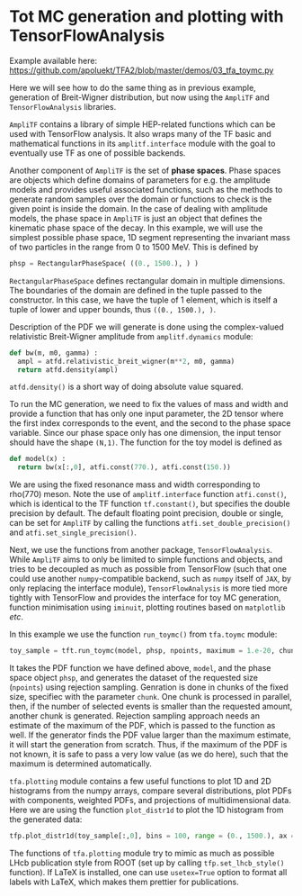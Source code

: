 # Tot MC generation and plotting with TensorFlowAnalysis

Example available here: https://github.com/apoluekt/TFA2/blob/master/demos/03_tfa_toymc.py

Here we will see how to do the same thing as in previous example, generation of Breit-Wigner distribution, but now using the `AmpliTF` and `TensorFlowAnalysis` libraries. 

`AmpliTF` contains a library of simple HEP-related functions which can be used with TensorFlow analysis. It also wraps many of the TF basic and mathematical functions in its `amplitf.interface` module with the goal to eventually use TF as one of possible backends. 

Another component of `AmpliTF` is the set of __phase spaces__. Phase spaces are objects which define domains of parameters for e.g. the amplitude models and provides useful associated functions, such as the methods to generate random samples over the domain or functions to check is the given point is inside the domain. In the case of dealing with amplitude models, the phase space in `AmpliTF` is just an object that defines the kinematic phase space of the decay. In this example, we will use the simplest possible phase space, 1D segment representing the invariant mass of two particles in the range from 0 to 1500 MeV. This is defined by 

```python
phsp = RectangularPhaseSpace( ((0., 1500.), ) )
```

`RectangularPhaseSpace` defines rectangular domain in multiple dimensions. The boundaries of the domain are defined in the tuple passed to the constructor. In this case, we have the tuple of 1 element, which is itself a tuple of lower and upper bounds, thus `((0., 1500.), )`. 

Description of the PDF we will generate is done using the complex-valued relativistic Breit-Wigner amplitude from `amplitf.dynamics` module: 
```python
def bw(m, m0, gamma) : 
  ampl = atfd.relativistic_breit_wigner(m**2, m0, gamma)
  return atfd.density(ampl)
```
`atfd.density()` is a short way of doing absolute value squared. 

To run the MC generation, we need to fix the values of mass and width and provide a function that has only one input parameter, the 2D tensor where the first index corresponds to the event, and the second to the phase space variable. Since our phase space only has one dimension, the input tensor should have the shape `(N,1)`. The function for the toy model is defined as 
```python
def model(x) : 
  return bw(x[:,0], atfi.const(770.), atfi.const(150.))
```
We are using the fixed resonance mass and width corresponding to rho(770) meson. Note the use of `amplitf.interface` function `atfi.const()`, which is identical to the TF function `tf.constant()`, but specifies the double precision by default. The default floating point precision, double or single, can be set for `AmpliTF` by calling the functions `atfi.set_double_precision()` and `atfi.set_single_precision()`. 

Next, we use the functions from another package, `TensorFlowAnalysis`. While `AmpliTF` aims to only be limited to simple functions and objects, and tries to be decoupled as much as possible from TensorFlow (such that one could use another `numpy`-compatible backend, such as `numpy` itself of `JAX`, by only replacing the interface module), `TensorFlowAnalysis` is more tied more tightly with TensorFlow and provides the interface for toy MC generation, function minimisation using `iminuit`, plotting routines based on `matplotlib` _etc_. 

In this example we use the function `run_toymc()` from `tfa.toymc` module: 
```python
toy_sample = tft.run_toymc(model, phsp, npoints, maximum = 1.e-20, chunk = 1000000).numpy()
```
It takes the PDF function we have defined above, `model`, and the phase space object `phsp`, and generates the dataset of the requested size (`npoints`) using rejection sampling. Genration is done in chunks of the fixed size, specifiec with the parameter `chunk`. One chunk is processed in parallel, then, if the number of selected events is smaller than the requested amount, another chunk is generated. Rejection sampling approach needs an estimate of the maximum of the PDF, which is passed to the function as well. If the generator finds the PDF value larger than the maximum estimate, it will start the generation from scratch. Thus, if the maximum of the PDF is not known, it is safe to pass a very low value (as we do here), such that the maximum is determined automatically. 

`tfa.plotting` module contains a few useful functions to plot 1D and 2D histograms from the numpy arrays, compare several distributions, plot PDFs with components, weighted PDFs, and projections of multidimensional data. Here we are using the function `plot_distr1d` to plot the 1D histogram from the generated data: 
```python
tfp.plot_distr1d(toy_sample[:,0], bins = 100, range = (0., 1500.), ax = ax, label = r"$m(\pi\pi)$", units = "MeV")
```
The functions of `tfa.plotting` module try to mimic as much as possible LHcb publication style from ROOT (set up by calling `tfp.set_lhcb_style()` function). If LaTeX is installed, one can use `usetex=True` option to format all labels with LaTeX, which makes them prettier for publications. 

